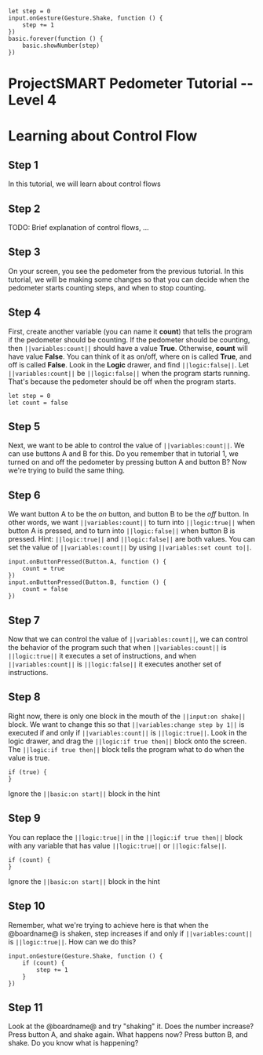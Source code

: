 ```template
let step = 0
input.onGesture(Gesture.Shake, function () {
    step += 1
})
basic.forever(function () {
    basic.showNumber(step)
})
```
# ProjectSMART Pedometer Tutorial -- Level 4
# Learning about Control Flow


## Step 1

In this tutorial, we will learn about control flows

## Step 2

TODO: Brief explanation of control flows, ...

## Step 3

On your screen, you see the pedometer from the previous tutorial.
In this tutorial, we will be making some changes so that you can decide when the pedometer starts counting steps, and when to stop counting.

## Step 4

First, create another variable (you can name it **count**) that tells the program if the pedometer should be counting.
If the pedometer should be counting, then ``||variables:count||`` should have a value **True**.
Otherwise, **count** will have value **False**.
You can think of it as on/off, where on is called **True**, and off is called **False**.
Look in the **Logic** drawer, and find ``||logic:false||``.
Let ``||variables:count||`` be ``||logic:false||`` when the program starts running. That's because the pedometer should be off when the program starts.

```blocks
let step = 0
let count = false
```

## Step 5

Next, we want to be able to control the value of ``||variables:count||``.
We can use buttons A and B for this.
Do you remember that in tutorial 1, we turned on and off the pedometer by pressing button A and button B?
Now we're trying to build the same thing.

## Step 6

We want button A to be the *on* button, and button B to be the *off* button.
In other words, we want ``||variables:count||`` to turn into ``||logic:true||`` when button A is pressed,
and to turn into ``||logic:false||`` when button B is pressed.
Hint: ``||logic:true||`` and ``||logic:false||`` are both values. You can set the value of ``||variables:count||`` by using ``||variables:set count to||``.

```blocks
input.onButtonPressed(Button.A, function () {
    count = true
})
input.onButtonPressed(Button.B, function () {
    count = false
})
```

## Step 7

Now that we can control the value of ``||variables:count||``,
we can control the behavior of the program such that when ``||variables:count||`` is ``||logic:true||`` it executes a set of instructions, 
and when ``||variables:count||`` is ``||logic:false||`` it executes another set of instructions.

## Step 8

Right now, there is only one block in the mouth of the ``||input:on shake||`` block.
We want to change this so that ``||variables:change step by 1||`` is executed if and only if ``||variables:count||`` is ``||logic:true||``.
Look in the logic drawer, and drag the ``||logic:if true then||`` block onto the screen.
The ``||logic:if true then||`` block tells the program what to do when the value is true.

```blocks
if (true) {
}
```
Ignore the ``||basic:on start||`` block in the hint

## Step 9

You can replace the ``||logic:true||`` in the ``||logic:if true then||`` block with any variable that has value ``||logic:true||`` or ``||logic:false||``.

```blocks
if (count) {
}
```
Ignore the ``||basic:on start||`` block in the hint

## Step 10

Remember, what we're trying to achieve here is that when the @boardname@ is shaken, step increases if and only if ``||variables:count||`` is ``||logic:true||``.
How can we do this?

```blocks
input.onGesture(Gesture.Shake, function () {
    if (count) {
        step += 1
    }
})
```

## Step 11

Look at the @boardname@ and try "shaking" it. Does the number increase?
Press button A, and shake again. What happens now?
Press button B, and shake. Do you know what is happening?

